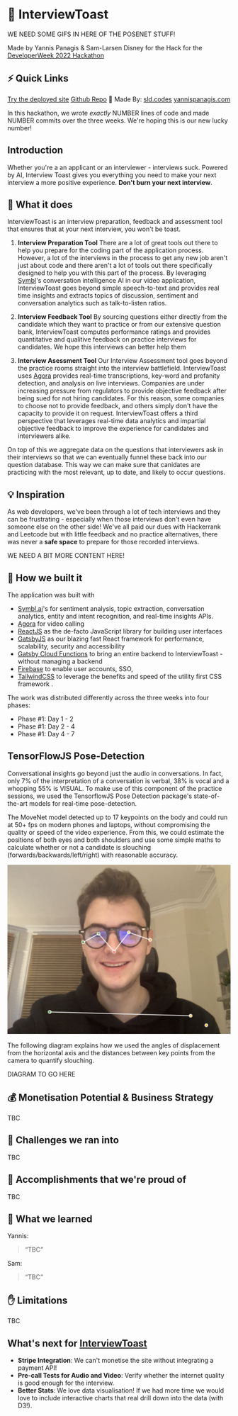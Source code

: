 # 🥪 InterviewToast

WE NEED SOME GIFS IN HERE OF THE POSENET STUFF!

Made by Yannis Panagis & Sam-Larsen Disney for the Hack for the [DeveloperWeek 2022 Hackathon](https://developerweek-2022-hackathon.devpost.com/)

## ⚡️ Quick Links

[Try the deployed site](https://interviewtoast.com)
[Github Repo](https://github.com/yp717/interviewtoast)
🔨 Made By:
[sld.codes](https://sld.codes/)
[yannispanagis.com](https://yannispanagis.com/)

In this hackathon, we wrote _exactly_ NUMBER lines of code and made NUMBER commits over the three weeks. We're hoping this is our new lucky number!

## Introduction

Whether you're a an applicant or an interviewer - interviews suck. Powered by AI, Interview Toast gives you everything you need to make your next interview a more positive experience. **Don't burn your next interview**.

## 🤩 What it does

InterviewToast is an interview preparation, feedback and assessment tool that ensures that at your next interview, you won't be toast.

1. **Interview Preparation Tool** There are a lot of great tools out there to help you prepare for the coding part of the application process. However, a lot of the interviews in the process to get any new job aren't just about code and there aren't a lot of tools out there specifically designed to help you with this part of the process. By leveraging [Symbl](https://symbl.ai/)'s conversation intelligence AI in our video application, InterviewToast goes beyond simple speech-to-text and provides real time insights and extracts topics of discussion, sentiment and conversation analytics such as talk-to-listen ratios.

2. **Interview Feedback Tool** By sourcing questions either directly from the candidate which they want to practice or from our extensive question bank, InterviewToast computes performance ratings and provides quantitative and qualitive feedback on practice interviews for candidates. We hope this interviews can better help them

3. **Interview Asessment Tool** Our Interview Assessment tool goes beyond the practice rooms straight into the interview battlefield. InterviewToast uses [Agora](https://agora.io) provides real-time transcriptions, key-word and profanity detection, and analysis on live interviews. Companies are under increasing pressure from regulators to provide objective feedback after being sued for not hiring candidates. For this reason, some companies to choose not to provide feedback, and others simply don't have the capacity to provide it on request. InterviewToast offers a third perspective that leverages real-time data analytics and impartial objective feedback to improve the experience for candidates and interviewers alike.

On top of this we aggregate data on the questions that interviewers ask in their interviews so that we can eventually funnel these back into our question database. This way we can make sure that canidates are practicing with the most relevant, up to date, and likely to occur questions.

## 💡 Inspiration

As web developers, we've been through a lot of tech interviews and they can be frustrating - especially when those interviews don't even have someone else on the other side! We've all paid our dues with Hackerrank and Leetcode but with little feedback and no practice alternatives, there was never a **safe space** to prepare for those recorded interviews.

WE NEED A BIT MORE CONTENT HERE!

## 🚀 How we built it

The application was built with

- [Symbl.ai](https://symbl.ai/)'s for sentiment analysis, topic extraction, conversation analytics, entity and intent recognition, and real-time insights APIs.
- [Agora](https://agora.io) for video calling
- [ReactJS](https://reactjs.org/) as the de-facto JavaScript library for building user interfaces
- [GatsbyJS](https://www.gatsbyjs.com/) as our blazing fast React framework for performance, scalability, security and accessibility
- [Gatsby Cloud Functions](https://www.gatsbyjs.com/products/cloud/functions/) to bring an entire backend to InterviewToast - without managing a backend
- [Firebase](https://firebase.google.com/) to enable user accounts, SSO,
- [TailwindCSS](https://tailwindcss.com/) to leverage the benefits and speed of the utility first CSS framework
  .

The work was distributed differently across the three weeks into four phases:

- Phase #1: Day 1 - 2
- Phase #1: Day 2 - 4
- Phase #1: Day 4 - 7

## TensorFlowJS Pose-Detection 

Conversational insights go beyond just the audio in conversations. In fact, only 7% of the interpretation of a conversation is verbal, 38% is vocal and a whopping 55% is VISUAL. To make use of this component of the practice sessions, we used the TensorflowJS Pose Detection package's state-of-the-art models for real-time pose-detection.

The MoveNet model detected up to 17 keypoints on the body and could run at 50+ fps on modern phones and laptops, without compromising the quality or speed of the video experience. From this, we could estimate the positions of both eyes and both shoulders and use some simple maths to calculate whether or not a candidate is slouching (forwards/backwards/left/right) with reasonable accuracy. 

![](https://github.com/yp717/interviewtoast/blob/master/static/posenet.png?raw=true)

The following diagram explains how we used the angles of displacement from the horizontal axis and the distances between key points from the camera to quantify slouching.

DIAGRAM TO GO HERE

## 💰 Monetisation Potential & Business Strategy

TBC

## 🧐 Challenges we ran into

TBC

## 💪 Accomplishments that we're proud of

TBC

## 🤯 What we learned

Yannis:

> “TBC”

Sam:

> “TBC”

## ✋ Limitations

TBC

## What's next for [InterviewToast](https://interviewtoast.com)

- **Stripe Integration**: We can't monetise the site without integrating a payment API! 
- **Pre-call Tests for Audio and Video**: Verify whether the internet quality is good enough for the interview.
- **Better Stats**: We love data visualisation! If we had more time we would love to include interactive charts that real drill down into the data (with D3!).
